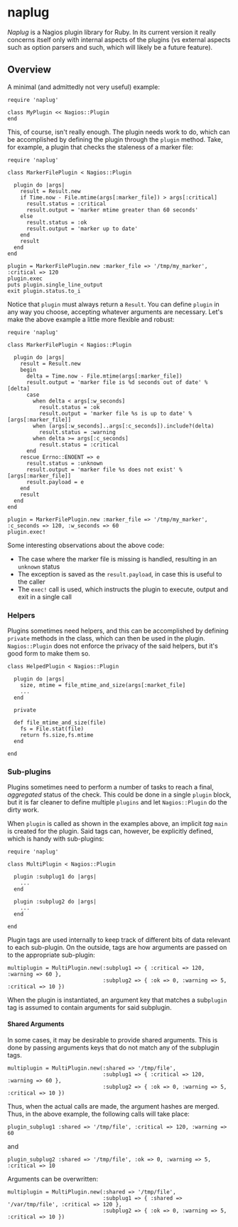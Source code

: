# naplug

*Naplug* is a Nagios plugin library for Ruby. In its current version it really concerns itself only with internal aspects of the plugins (vs external aspects such as option parsers and such, which will likely be a future feature).

## Overview

A minimal (and admittedly not very useful) example:

    require 'naplug'
    
    class MyPlugin << Nagios::Plugin
    end
    
This, of course, isn't really enough. The plugin needs work to do, which can be accomplished by defining the plugin through the `plugin` method. Take, for example, a plugin that checks the staleness of a marker file: 

    require 'naplug'

	class MarkerFilePlugin < Nagios::Plugin

  	  plugin do |args|
  	    result = Result.new
	    if Time.now - File.mtime(args[:marker_file]) > args[:critical]
	      result.status = :critical
	      result.output = 'marker mtime greater than 60 seconds'
  	    else
  	      result.status = :ok
  	      result.output = 'marker up to date'
  	    end
 	    result
      end
	end

	plugin = MarkerFilePlugin.new :marker_file => '/tmp/my_marker', :critical => 120
	plugin.exec
	puts plugin.single_line_output
	exit plugin.status.to_i   
    

Notice that `plugin` must always return a `Result`. You can define `plugin` in any way you choose, accepting whatever arguments are necessary. Let's make the above example a little more flexible and robust:

    require 'naplug'

	class MarkerFilePlugin < Nagios::Plugin

  	  plugin do |args|
        result = Result.new
        begin
          delta = Time.now - File.mtime(args[:marker_file])
          result.output = 'marker file is %d seconds out of date' % [delta]
          case
            when delta < args[:w_seconds]
              result.status = :ok
              result.output = 'marker file %s is up to date' % [args[:marker_file]]
            when (args[:w_seconds]..args[:c_seconds]).include?(delta)
              result.status = :warning
            when delta >= args[:c_seconds]
              result.status = :critical
          end
        rescue Errno::ENOENT => e
          result.status = :unknown
          result.output = 'marker file %s does not exist' % [args[:marker_file]]
          result.payload = e
        end
        result
      end
    end

    plugin = MarkerFilePlugin.new :marker_file => '/tmp/my_marker', :c_seconds => 120, :w_seconds => 60
    plugin.exec!

Some interesting observations about the above code:

* The case where the marker file is missing is handled, resulting in an `unknown` status
* The exception is saved as the `result.payload`, in case this is useful to the caller
* The `exec!` call is used, which instructs the plugin to execute, output and exit in a single call

### Helpers

Plugins sometimes need helpers, and this can be accomplished by defining `private` methods in the class, which can then be used in the plugin. `Nagios::Plugin` does not enforce the privacy of the said helpers, but it's good form to make them so.
   
    class HelpedPlugin < Nagios::Plugin
    
      plugin do |args|
        size, mtime = file_mtime_and_size(args[:market_file]
        ... 
      end
      
      private
      
      def file_mtime_and_size(file)
        fs = File.stat(file)
        return fs.size,fs.mtime
      end
      
    end
     
### Sub-plugins
 
Plugins sometimes need to perform a number of tasks to reach a final, _aggregated_ status of the check. This could be done in a single `plugin` block, but it is far cleaner to define multiple `plugins` and let `Nagios::Plugin` do the dirty work.

When `plugin` is called as shown in the examples above, an implicit _tag_ `main` is created for the plugin. Said tags can, however, be explicitly defined, which is handy with sub-plugins:

    require 'naplug'
    
    class MultiPlugin < Nagios::Plugin
    
      plugin :subplug1 do |args|
        ...
      end
      
      plugin :subplug2 do |args|
        ...
      end
      
    end
    
Plugin tags are used internally to keep track of different bits of data relevant to each sub-plugin. On the outside, tags are how arguments are passed on to the appropriate sub-plugin:

	multiplugin = MultiPlugin.new(:subplug1 => { :critical => 120, :warning => 60 }, 
                                  :subplug2 => { :ok => 0, :warning => 5, :critical => 10 })

When the plugin is instantiated, an argument key that matches a sub`plugin` tag is assumed to contain arguments for said subplugin.

#### Shared Arguments

In some cases, it may be desirable to provide shared arguments. This is done by passing arguments keys that do not match any of the subplugin tags.

	multiplugin = MultiPlugin.new(:shared => '/tmp/file',
	                              :subplug1 => { :critical => 120, :warning => 60 }, 
                                  :subplug2 => { :ok => 0, :warning => 5, :critical => 10 })


Thus, when the actual calls are made, the argument hashes are merged. Thus, in the above example, the following calls will take place:

    plugin_subplug1 :shared => '/tmp/file', :critical => 120, :warning => 60

and

    plugin_subplug2 :shared => '/tmp/file', :ok => 0, :warning => 5, :critical => 10

Arguments can be overwritten:

    multiplugin = MultiPlugin.new(:shared => '/tmp/file', 
                                  :subplug1 => { :shared => '/var/tmp/file', :critical => 120 },
                                  :subplug2 => { :ok => 0, :warning => 5, :critical => 10 })

 
                                 

      
  